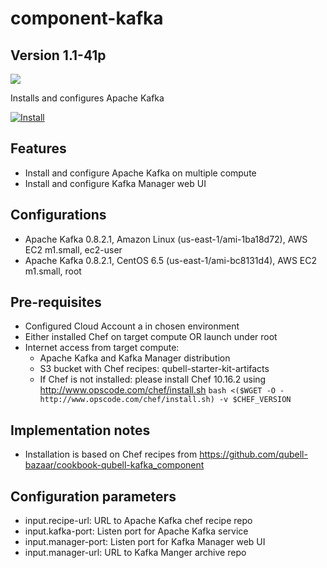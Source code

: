 component-kafka
===============

Version 1.1-41p
---------------

<img src="https://s3.amazonaws.com/qubell-images/kafka.png">

Installs and configures Apache Kafka

[![Install](https://raw.github.com/qubell-bazaar/component-skeleton/master/img/install.png)](https://express.tonomi.com/applications/upload?metadataUrl=https://raw.github.com/qubell-bazaar/component-kafka/1.1-41p/meta.yml)

Features
--------

- Install and configure Apache Kafka on multiple compute
- Install and configure Kafka Manager web UI

Configurations
--------------
- Apache Kafka 0.8.2.1, Amazon Linux (us-east-1/ami-1ba18d72), AWS EC2 m1.small, ec2-user
- Apache Kafka 0.8.2.1, CentOS 6.5 (us-east-1/ami-bc8131d4), AWS EC2 m1.small, root

Pre-requisites
--------------
 - Configured Cloud Account a in chosen environment
 - Either installed Chef on target compute OR launch under root
 - Internet access from target compute:
   - Apache Kafka and Kafka Manager distribution
   - S3 bucket with Chef recipes: qubell-starter-kit-artifacts
   - If Chef is not installed: please install Chef 10.16.2 using http://www.opscode.com/chef/install.sh ```bash <($WGET -O - http://www.opscode.com/chef/install.sh) -v $CHEF_VERSION```

Implementation notes
--------------------
 - Installation is based on Chef recipes from https://github.com/qubell-bazaar/cookbook-qubell-kafka_component

Configuration parameters
------------------------
- input.recipe-url: URL to Apache Kafka chef recipe repo
- input.kafka-port: Listen port for Apache Kafka service
- input.manager-port: Listen port for Kafka Manager web UI
- input.manager-url: URL to Kafka Manger archive repo
